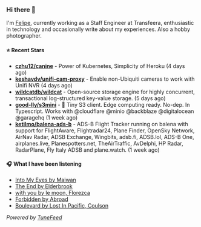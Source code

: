 ### Hi there 👋

I'm [Felipe](https://felipevm.com), currently working as a Staff Engineer at Transfeera, enthusiastic in technology and occasionally write about my experiences. Also a hobby photographer.

#### ⭐ Recent Stars
- **[czhu12/canine](https://github.com/czhu12/canine)** - Power of Kubernetes, Simplicity of Heroku (4 days ago)
- **[keshavdv/unifi-cam-proxy](https://github.com/keshavdv/unifi-cam-proxy)** - Enable non-Ubiquiti cameras to work with Unifi NVR (4 days ago)
- **[wildcatdb/wildcat](https://github.com/wildcatdb/wildcat)** - Open-source storage engine for highly concurrent, transactional log-structured key-value storage. (5 days ago)
- **[good-lly/s3mini](https://github.com/good-lly/s3mini)** - 👶 Tiny S3 client. Edge computing ready. No-dep. In Typescript. Works with @cloudflare @minio @backblaze @digitalocean @garagehq (1 week ago)
- **[ketilmo/balena-ads-b](https://github.com/ketilmo/balena-ads-b)** - ADS-B Flight Tracker running on balena with support for FlightAware, Flightradar24, Plane Finder, OpenSky Network, AirNav Radar, ADSB Exchange, Wingbits, adsb.fi, ADSB.lol, ADS-B One, airplanes.live, Planespotters.net, TheAirTraffic, AvDelphi, HP Radar, RadarPlane, Fly Italy ADSB and plane.watch. (1 week ago)

#### 🎧 What I have been listening
- [Into My Eyes by Maiwan](https://open.spotify.com/track/6XApgKRhAIewoAqp5s6tuT)
- [The End by Elderbrook](https://open.spotify.com/track/7tu4R4fQFRH5iG8BvVVPjS)
- [with you by le moon, Florezca](https://open.spotify.com/track/70BgCloirn8qzLksRnER9G)
- [Forbidden by Abroad](https://open.spotify.com/track/0as1lvy0Cf4MosH8xr5kdk)
- [Boulevard by Lost In Pacific, Coulson](https://open.spotify.com/track/6RBshTDapt9lWbNIgja4Mz)

_Powered by [TuneFeed](https://tunefeed.app?ref=github.com)_
